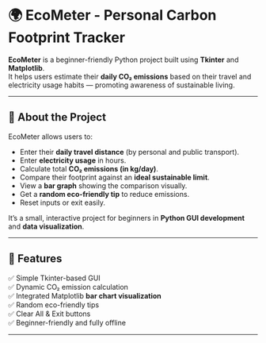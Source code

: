 # 🌍 EcoMeter - Personal Carbon Footprint Tracker

**EcoMeter** is a beginner-friendly Python project built using **Tkinter** and **Matplotlib**.  
It helps users estimate their **daily CO₂ emissions** based on their travel and electricity usage habits — promoting awareness of sustainable living.

---

## 🧠 About the Project

EcoMeter allows users to:
- Enter their **daily travel distance** (by personal and public transport).
- Enter **electricity usage** in hours.
- Calculate total **CO₂ emissions (in kg/day)**.
- Compare their footprint against an **ideal sustainable limit**.
- View a **bar graph** showing the comparison visually.
- Get a **random eco-friendly tip** to reduce emissions.
- Reset inputs or exit easily.

It’s a small, interactive project for beginners in **Python GUI development** and **data visualization**.

---

## 🚀 Features

✅ Simple Tkinter-based GUI  
✅ Dynamic CO₂ emission calculation  
✅ Integrated Matplotlib **bar chart visualization**  
✅ Random eco-friendly tips  
✅ Clear All & Exit buttons  
✅ Beginner-friendly and fully offline  

---



